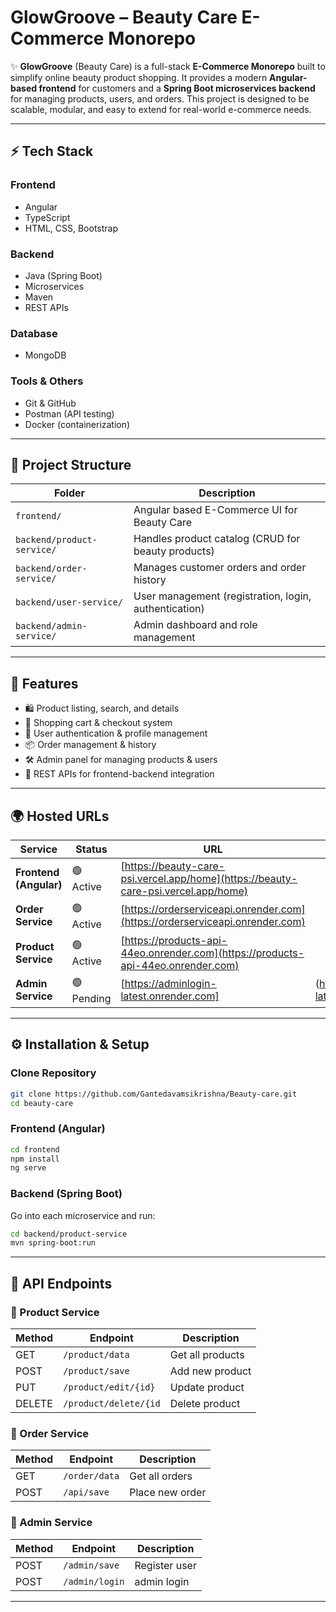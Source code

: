 # GlowGroove – Beauty Care E-Commerce Monorepo

✨ **GlowGroove** (Beauty Care) is a full-stack **E-Commerce Monorepo** built to simplify online beauty product shopping.
It provides a modern **Angular-based frontend** for customers and a **Spring Boot microservices backend** for managing products, users, and orders.
This project is designed to be scalable, modular, and easy to extend for real-world e-commerce needs.

---

## ⚡ Tech Stack

### Frontend

- Angular
- TypeScript
- HTML, CSS, Bootstrap

### Backend

- Java (Spring Boot)
- Microservices
- Maven
- REST APIs

### Database

- MongoDB

### Tools & Others

- Git & GitHub
- Postman (API testing)
- Docker (containerization)

---

## 📂 Project Structure

| Folder                     | Description                                           |
| -------------------------- | ----------------------------------------------------- |
| `frontend/`                | Angular based E-Commerce UI for Beauty Care           |
| `backend/product-service/` | Handles product catalog (CRUD for beauty products)    |
| `backend/order-service/`   | Manages customer orders and order history             |
| `backend/user-service/`    | User management (registration, login, authentication) |
| `backend/admin-service/`   | Admin dashboard and role management                   |

---

## 🚀 Features

- 🛍️ Product listing, search, and details
- 🛒 Shopping cart & checkout system
- 👤 User authentication & profile management
- 📦 Order management & history
- 🛠️ Admin panel for managing products & users
- 🔗 REST APIs for frontend-backend integration

---

## 🌍 Hosted URLs

| Service                | Status     | URL                                                                                |                                          |
| ---------------------- | ---------- | ---------------------------------------------------------------------------------- | ---------------------------------------- |
| **Frontend (Angular)** | 🟢 Active  | [https://beauty-care-psi.vercel.app/home](https://beauty-care-psi.vercel.app/home) |                                          |
| **Order Service**      | 🟢 Active  | [https://orderserviceapi.onrender.com](https://orderserviceapi.onrender.com)       |                                          |
| **Product Service**    | 🟢 Active  | [https://products-api-44eo.onrender.com](https://products-api-44eo.onrender.com)   |                                          |
| **Admin Service**      | 🟢 Pending | [https://adminlogin-latest.onrender.com]                                           | (https://adminlogin-latest.onrender.com) |

---

## ⚙️ Installation & Setup

### Clone Repository

```bash
git clone https://github.com/Gantedavamsikrishna/Beauty-care.git
cd beauty-care
```

### Frontend (Angular)

```bash
cd frontend
npm install
ng serve
```

### Backend (Spring Boot)

Go into each microservice and run:

```bash
cd backend/product-service
mvn spring-boot:run
```

---

## 📌 API Endpoints

### 🔹 Product Service

| Method | Endpoint              | Description      |
| ------ | --------------------- | ---------------- |
| GET    | `/product/data`       | Get all products |
| POST   | `/product/save`       | Add new product  |
| PUT    | `/product/edit/{id}`  | Update product   |
| DELETE | `/product/delete/{id` | Delete product   |

### 🔹 Order Service

| Method | Endpoint      | Description     |
| ------ | ------------- | --------------- |
| GET    | `/order/data` | Get all orders  |
| POST   | `/api/save`   | Place new order |

### 🔹 Admin Service

| Method | Endpoint       | Description   |
| ------ | -------------- | ------------- |
| POST   | `/admin/save`  | Register user |
| POST   | `/admin/login` | admin login   |

---
